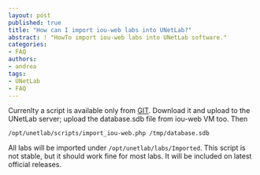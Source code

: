 ```yaml
---
layout: post
published: true
title: "How can I import iou-web labs into UNetLab?"
abstract: ! "HowTo import iou-web labs into UNetLab software."
categories:
- FAQ
authors:
- andrea
tags:
- UNetLab
- FAQ
---
```

Currenlty a script is available only from [GIT](https://github.com/dainok/unetlab/blob/master/scripts/import_iou-web.php "GIT").
Download it and upload to the UNetLab server; upload the database.sdb file from iou-web VM too.
Then

~~~
/opt/unetlab/scripts/import_iou-web.php /tmp/database.sdb
~~~

All labs will be imported under `/opt/unetlab/labs/Imported`.
This script is not stable, but it should work fine for most labs. It will be included on latest official releases.
